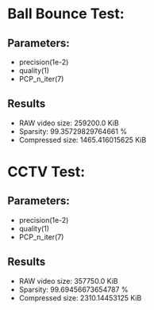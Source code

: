 # Ball Bounce Test:
## Parameters:
- precision(1e-2)
- quality(1)
- PCP_n_iter(7)
## Results
- RAW video size: 259200.0 KiB
- Sparsity: 99.35729829764661 %
- Compressed size: 1465.416015625 KiB

# CCTV Test:
## Parameters:
- precision(1e-2)
- quality(1)
- PCP_n_iter(7)
## Results
- RAW video size: 357750.0 KiB
- Sparsity: 99.69456673654787 %
- Compressed size: 2310.14453125 KiB
